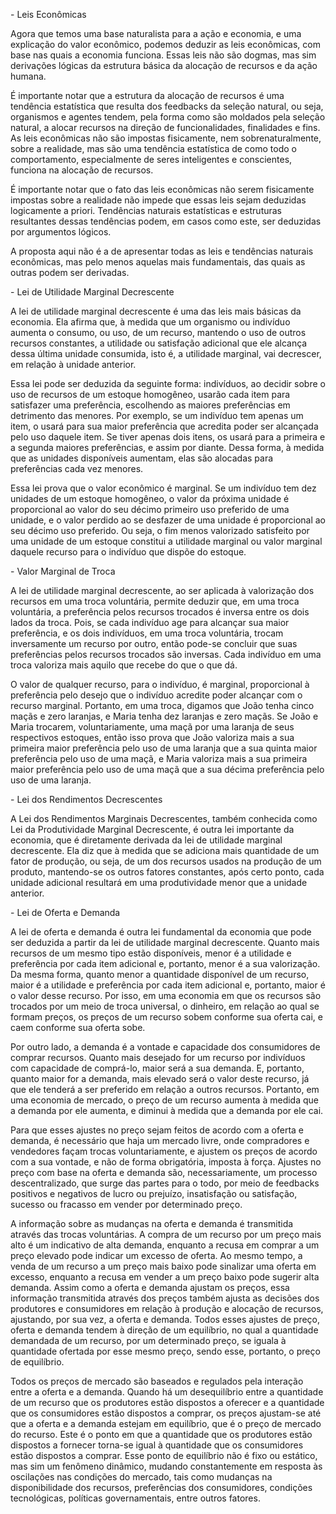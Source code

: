 \- Leis Econômicas

Agora que temos uma base naturalista para a ação e economia, e uma explicação do valor econômico, podemos deduzir as leis econômicas, com base nas quais a economia funciona. Essas leis não são dogmas, mas sim derivações lógicas da estrutura básica da alocação de recursos e da ação humana.

É importante notar que a estrutura da alocação de recursos é uma tendência estatística que resulta dos feedbacks da seleção natural, ou seja, organismos e agentes tendem, pela forma como são moldados pela seleção natural, a alocar recursos na direção de funcionalidades, finalidades e fins. As leis econômicas não são impostas fisicamente, nem sobrenaturalmente, sobre a realidade, mas são uma tendência estatística de como todo o comportamento, especialmente de seres inteligentes e conscientes, funciona na alocação de recursos.

É importante notar que o fato das leis econômicas não serem fisicamente impostas sobre a realidade não impede que essas leis sejam deduzidas logicamente a priori. Tendências naturais estatísticas e estruturas resultantes dessas tendências podem, em casos como este, ser deduzidas por argumentos lógicos.

A proposta aqui não é a de apresentar todas as leis e tendências naturais econômicas, mas pelo menos aquelas mais fundamentais, das quais as outras podem ser derivadas.

\- Lei de Utilidade Marginal Decrescente

A lei de utilidade marginal decrescente é uma das leis mais básicas da economia. Ela afirma que, à medida que um organismo ou indivíduo aumenta o consumo, ou uso, de um recurso, mantendo o uso de outros recursos constantes, a utilidade ou satisfação adicional que ele alcança dessa última unidade consumida, isto é, a utilidade marginal, vai decrescer, em relação à unidade anterior.

Essa lei pode ser deduzida da seguinte forma: indivíduos, ao decidir sobre o uso de recursos de um estoque homogêneo, usarão cada item para satisfazer uma preferência, escolhendo as maiores preferências em detrimento das menores. Por exemplo, se um indivíduo tem apenas um item, o usará para sua maior preferência que acredita poder ser alcançada pelo uso daquele item. Se tiver apenas dois itens, os usará para a primeira e a segunda maiores preferências, e assim por diante. Dessa forma, à medida que as unidades disponíveis aumentam, elas são alocadas para preferências cada vez menores.

Essa lei prova que o valor econômico é marginal. Se um indivíduo tem dez unidades de um estoque homogêneo, o valor da próxima unidade é proporcional ao valor do seu décimo primeiro uso preferido de uma unidade, e o valor perdido ao se desfazer de uma unidade é proporcional ao seu décimo uso preferido. Ou seja, o fim menos valorizado satisfeito por uma unidade de um estoque constitui a utilidade marginal ou valor marginal daquele recurso para o indivíduo que dispõe do estoque.

\- Valor Marginal de Troca

A lei de utilidade marginal decrescente, ao ser aplicada à valorização dos recursos em uma troca voluntária, permite deduzir que, em uma troca voluntária, a preferência pelos recursos trocados é inversa entre os dois lados da troca. Pois, se cada indivíduo age para alcançar sua maior preferência, e os dois indivíduos, em uma troca voluntária, trocam inversamente um recurso por outro, então pode-se concluir que suas preferências pelos recursos trocados são inversas. Cada indivíduo em uma troca valoriza mais aquilo que recebe do que o que dá.

O valor de qualquer recurso, para o indivíduo, é marginal, proporcional à preferência pelo desejo que o indivíduo acredite poder alcançar com o recurso marginal. Portanto, em uma troca, digamos que João tenha cinco maçãs e zero laranjas, e Maria tenha dez laranjas e zero maçãs. Se João e Maria trocarem, voluntariamente, uma maçã por uma laranja de seus respectivos estoques, então isso prova que João valoriza mais a sua primeira maior preferência pelo uso de uma laranja que a sua quinta maior preferência pelo uso de uma maçã, e Maria valoriza mais a sua primeira maior preferência pelo uso de uma maçã que a sua décima preferência pelo uso de uma laranja.

\- Lei dos Rendimentos Decrescentes

A Lei dos Rendimentos Marginais Decrescentes, também conhecida como Lei da Produtividade Marginal Decrescente, é outra lei importante da economia, que é diretamente derivada da lei de utilidade marginal decrescente. Ela diz que à medida que se adiciona mais quantidade de um fator de produção, ou seja, de um dos recursos usados na produção de um produto, mantendo-se os outros fatores constantes, após certo ponto, cada unidade adicional resultará em uma produtividade menor que a unidade anterior.

\- Lei de Oferta e Demanda

A lei de oferta e demanda é outra lei fundamental da economia que pode ser deduzida a partir da lei de utilidade marginal decrescente. Quanto mais recursos de um mesmo tipo estão disponíveis, menor é a utilidade e preferência por cada item adicional e, portanto, menor é a sua valorização. Da mesma forma, quanto menor a quantidade disponível de um recurso, maior é a utilidade e preferência por cada item adicional e, portanto, maior é o valor desse recurso. Por isso, em uma economia em que os recursos são trocados por um meio de troca universal, o dinheiro, em relação ao qual se formam preços, os preços de um recurso sobem conforme sua oferta cai, e caem conforme sua oferta sobe.

Por outro lado, a demanda é a vontade e capacidade dos consumidores de comprar recursos. Quanto mais desejado for um recurso por indivíduos com capacidade de comprá-lo, maior será a sua demanda. E, portanto, quanto maior for a demanda, mais elevado será o valor deste recurso, já que ele tenderá a ser preferido em relação a outros recursos. Portanto, em uma economia de mercado, o preço de um recurso aumenta à medida que a demanda por ele aumenta, e diminui à medida que a demanda por ele cai.

Para que esses ajustes no preço sejam feitos de acordo com a oferta e demanda, é necessário que haja um mercado livre, onde compradores e vendedores façam trocas voluntariamente, e ajustem os preços de acordo com a sua vontade, e não de forma obrigatória, imposta à força. Ajustes no preço com base na oferta e demanda são, necessariamente, um processo descentralizado, que surge das partes para o todo, por meio de feedbacks positivos e negativos de lucro ou prejuízo, insatisfação ou satisfação, sucesso ou fracasso em vender por determinado preço.

A informação sobre as mudanças na oferta e demanda é transmitida através das trocas voluntárias. A compra de um recurso por um preço mais alto é um indicativo de alta demanda, enquanto a recusa em comprar a um preço elevado pode indicar um excesso de oferta. Ao mesmo tempo, a venda de um recurso a um preço mais baixo pode sinalizar uma oferta em excesso, enquanto a recusa em vender a um preço baixo pode sugerir alta demanda. Assim como a oferta e demanda ajustam os preços, essa informação transmitida através dos preços também ajusta as decisões dos produtores e consumidores em relação à produção e alocação de recursos, ajustando, por sua vez, a oferta e demanda. Todos esses ajustes de preço, oferta e demanda tendem à direção de um equilíbrio, no qual a quantidade demandada de um recurso, por um determinado preço, se iguala à quantidade ofertada por esse mesmo preço, sendo esse, portanto, o preço de equilíbrio.

Todos os preços de mercado são baseados e regulados pela interação entre a oferta e a demanda. Quando há um desequilíbrio entre a quantidade de um recurso que os produtores estão dispostos a oferecer e a quantidade que os consumidores estão dispostos a comprar, os preços ajustam-se até que a oferta e a demanda estejam em equilíbrio, que é o preço de mercado do recurso. Este é o ponto em que a quantidade que os produtores estão dispostos a fornecer torna-se igual à quantidade que os consumidores estão dispostos a comprar. Esse ponto de equilíbrio não é fixo ou estático, mas sim um fenômeno dinâmico, mudando constantemente em resposta às oscilações nas condições do mercado, tais como mudanças na disponibilidade dos recursos, preferências dos consumidores, condições tecnológicas, políticas governamentais, entre outros fatores.